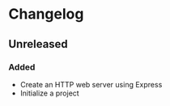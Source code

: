 # Changelog

## Unreleased

### Added

- Create an HTTP web server using Express
- Initialize a project
